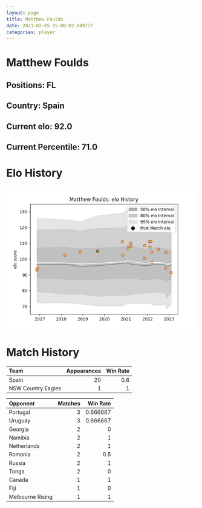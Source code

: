 ```yaml
---  
layout: page  
title: Matthew Foulds  
date: 2023-02-05 15:08:02.849777  
categories: player  
---
```

# Matthew Foulds

## Positions: FL

## Country: Spain

## Current elo: 92.0

## Current Percentile: 71.0

# Elo History


![elo history](history_MatthewFoulds.png)
# Match History


| Team               |   Appearances |   Win Rate |
|:-------------------|--------------:|-----------:|
| Spain              |            20 |        0.6 |
| NSW Country Eagles |             1 |        1   |

| Opponent         |   Matches |   Win Rate |
|:-----------------|----------:|-----------:|
| Portugal         |         3 |   0.666667 |
| Uruguay          |         3 |   0.666667 |
| Georgia          |         2 |   0        |
| Namibia          |         2 |   1        |
| Netherlands      |         2 |   1        |
| Romania          |         2 |   0.5      |
| Russia           |         2 |   1        |
| Tonga            |         2 |   0        |
| Canada           |         1 |   1        |
| Fiji             |         1 |   0        |
| Melbourne Rising |         1 |   1        |